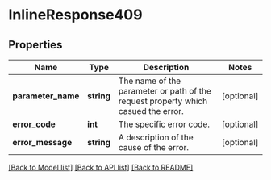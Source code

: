 # InlineResponse409

## Properties
Name | Type | Description | Notes
------------ | ------------- | ------------- | -------------
**parameter_name** | **string** | The name of the parameter or path of the request property which casued the error. | [optional] 
**error_code** | **int** | The specific error code. | [optional] 
**error_message** | **string** | A description of the cause of the error. | [optional] 

[[Back to Model list]](../README.md#documentation-for-models) [[Back to API list]](../README.md#documentation-for-api-endpoints) [[Back to README]](../README.md)


